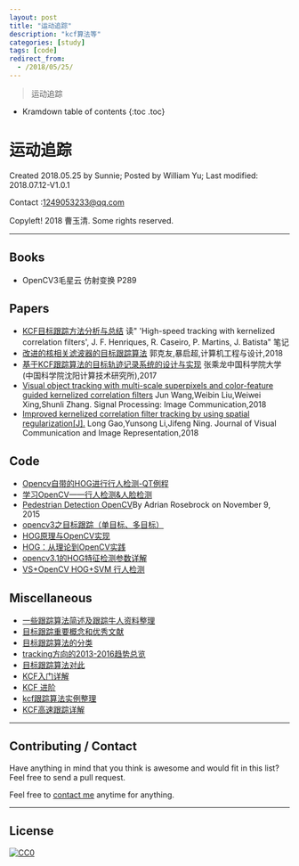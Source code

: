 ```yaml
---
layout: post
title: "运动追踪"
description: "kcf算法等"
categories: [study]
tags: [code]
redirect_from:
  - /2018/05/25/
---
```


> 运动追踪

* Kramdown table of contents
{:toc .toc}
# 运动追踪

Created 2018.05.25 by Sunnie; Posted by William Yu; Last modified: 2018.07.12-V1.0.1

Contact :[1249053233@qq.com](mailto:1249053233@qq.com)

Copyleft! 2018 曹玉清. Some rights reserved.

------

## Books

- OpenCV3毛星云    仿射变换    P289

## Papers

- [KCF目标跟踪方法分析与总结](https://blog.csdn.net/amds123/article/details/70160086) 读" 'High-speed tracking with kernelized correlation filters', J. F. Henriques, R. Caseiro, P. Martins, J. Batista" 笔记
- [改进的核相关滤波器的目标跟踪算法](http://kns.cnki.net/KXReader/Detail?dbcode=CJFD&filename=SJSJ201803030&UID=WEEvREcwSlJHSldRa1Fhb09jSnZqRWxrTms0Smp6QlVWL2h1SlNzZExlaz0%3d%249A4hF_YAuvQ5obgVAqNKPCYcEjKensW4ggI8Fm4gTkoUKaID8j8gFw!!&autoLogin=0) 郭克友,暴启超,计算机工程与设计,2018
- [基于KCF跟踪算法的目标轨迹记录系统的设计与实现](http://kreader.cnki.net/Kreader/CatalogViewPage.aspx?dbCode=cdmd&filename=1017833019.nh&tablename=CMFD201801&compose=&first=1&uid=WEEvREcwSlJHSldRa1Fhb09jSnZqRWxrTms0Smp6QlVWL2h1SlNzZExlaz0=$9A4hF_YAuvQ5obgVAqNKPCYcEjKensW4ggI8Fm4gTkoUKaID8j8gFw!!) 张乘龙中国科学院大学(中国科学院沈阳计算技术研究所),2017
- [Visual object tracking with multi-scale superpixels and color-feature guided kernelized correlation filters](https://www.sciencedirect.com/science/article/pii/S0923596518300626)  Jun Wang,Weibin Liu,Weiwei Xing,Shunli Zhang. Signal Processing: Image Communication,2018
- [Improved kernelized correlation filter tracking by using spatial regularization[J].](https://www.sciencedirect.com/science/article/pii/S1047320317302171)   Long Gao,Yunsong Li,Jifeng Ning. Journal of Visual Communication and Image Representation,2018

## Code

- [Opencv自带的HOG进行行人检测-QT例程](http://www.cnblogs.com/tornadomeet)
- [学习OpenCV——行人检测&人脸检测](http://www.cnblogs.com/GarfieldEr007/p/5401938.html)
- [Pedestrian Detection OpenCV](https://www.pyimagesearch.com/2015/11/09/pedestrian-detection-opencv/)By Adrian Rosebrock on November 9, 2015
- [opencv3之目标跟踪（单目标、多目标）](https://blog.csdn.net/m0_37901643/article/details/72820891)
- [HOG原理与OpenCV实现](https://blog.csdn.net/chaipp0607/article/details/70888899)
- [HOG：从理论到OpenCV实践](https://blog.csdn.net/zhazhiqiang/article/details/21047207)
- [opencv3.1的HOG特征检测参数详解](https://blog.csdn.net/maweifei/article/details/59497736)
- [VS+OpenCV HOG+SVM 行人检测](http://blog.sina.com.cn/s/blog_844b767a0102wqfh.html)

## Miscellaneous

- [一些跟踪算法简述及跟踪牛人资料整理](https://blog.csdn.net/app_12062011/article/details/52250146)
- [目标跟踪重要概念和优秀文献](https://blog.csdn.net/ding977921830/article/details/50826963)
- [目标跟踪算法的分类](https://blog.csdn.net/app_12062011/article/details/52277537)
- [tracking方向的2013-2016趋势总览](https://blog.csdn.net/sgfmby1994/article/details/70215650)
- [目标跟踪算法对此](https://blog.csdn.net/app_12062011/article/details/52247476)
- [KCF入门详解](https://blog.csdn.net/crazyice521/article/details/53525366?locationNum=1&fps=1)
- [KCF 进阶](https://blog.csdn.net/denghecsdn/article/details/78418748)
- [kcf跟踪算法实例整理](https://blog.csdn.net/jacke121/article/details/55806359)
- [KCF高速跟踪详解](https://blog.csdn.net/shenxiaolu1984/article/details/50905283)

------

## Contributing / Contact

Have anything in mind that you think is awesome and would fit in this list? Feel free to send a pull request.

Feel free to [contact me](mailto:1249053233@qq.com) anytime for anything.

-----



## License

[![CC0](http://i.creativecommons.org/p/zero/1.0/88x31.png)](http://creativecommons.org/publicdomain/zero/1.0/)

